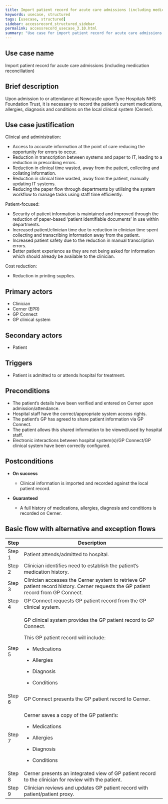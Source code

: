 ```yaml
---
title: Import patient record for acute care admissions (including medication reconciliation)
keywords: usecase, structured
tags: [usecase, structured] 
sidebar: accessrecord_structured_sidebar
permalink: accessrecord_usecase_3.10.html
summary: "Use case for import patient record for acute care admissions (including medication reconciliation)"
---
```


## Use case name
Import patient record for acute care admissions (including medication reconciliation)

## Brief description
Upon admission to or attendance at Newcastle upon Tyne Hospitals NHS Foundation Trust, it is necessary to record the patient’s current medications, allergies, diagnosis and conditions on the local clinical system (Cerner).

## Use case justification
Clinical and administration:
-   Access to accurate information at the point of care reducing the opportunity for errors to occur.
-   Reduction in transcription between systems and paper to IT, leading to a reduction in prescribing errors.
-   Reduction in clinical time wasted, away from the patient, collecting and collating information.
-   Reduction in clinical time wasted, away from the patient, manually updating IT systems.
-   Reducing the paper flow through departments by utilising the system workflow to manage tasks using staff time efficiently.

Patient-focused:
-   Security of patient information is maintained and improved through the reduction of paper-based ‘patient identifiable documents’ in use within departments.
-   Increased patient/clinician time due to reduction in clinician time spent collecting and transcribing information away from the patient.
-   Increased patient safety due to the reduction in manual transcription errors.
-   Better patient experience as they are not being asked for information which should already be available to the clinician.

Cost reduction:
-   Reduction in printing supplies.

## Primary actors
-   Clinician
-   Cerner (EPR)
-   GP Connect
-   GP clinical system

## Secondary actors
-   Patient

## Triggers
-   Patient is admitted to or attends hospital for treatment.

## Preconditions
-   The patient’s details have been verified and entered on Cerner upon admission/attendance.
-   Hospital staff have the correct/appropriate system access rights.
-   The patient’s GP has agreed to share patient information via GP Connect.
-   The patient allows this shared information to be viewed/used by hospital staff.
-   Electronic interactions between hospital system(s)/GP Connect/GP clinical system have been correctly configured.

## Postconditions
-   **On success**
    - Clinical information is imported and recorded against the local patient record.

-   **Guaranteed**
    - A full history of medications, allergies, diagnosis and conditions is recorded on Cerner.

## Basic flow with alternative and exception flows

<table>
<thead>
<tr class="header">
<th style="width:10%">Step</th>
<th>Description</th>
</tr>
</thead>
<tbody>
<tr class="odd">
<td>Step 1</td>
<td>Patient attends/admitted to hospital.</td>
</tr>
<tr class="even">
<td>Step 2</td>
<td>Clinician identifies need to establish the patient’s medication history.</td>
</tr>
<tr class="odd">
<td>Step 3</td>
<td>Clinician accesses the Cerner system to retrieve GP patient record history. Cerner requests the GP patient record from GP Connect.</td>
</tr>
<tr class="even">
<td>Step 4</td>
<td>GP Connect requests GP patient record from the GP clinical system.</td>
</tr>
<tr class="odd">
<td>Step 5</td>
<td><p>GP clinical system provides the GP patient record to GP Connect.</p>
<p>This GP patient record will include:</p>
<ul>
<li><p>Medications</p></li>
<li><p>Allergies</p></li>
<li><p>Diagnosis</p></li>
<li><p>Conditions</p></li>
</ul></td>
</tr>
<tr class="even">
<td>Step 6</td>
<td>GP Connect presents the GP patient record to Cerner.</td>
</tr>
<tr class="odd">
<td>Step 7</td>
<td><p>Cerner saves a copy of the GP patient’s:</p>
<ul>
<li><p>Medications</p></li>
<li><p>Allergies</p></li>
<li><p>Diagnosis</p></li>
<li><p>Conditions</p></li>
</ul></td>
</tr>
<tr class="even">
<td>Step 8</td>
<td>Cerner presents an integrated view of GP patient record to the clinician for review with the patient.</td>
</tr>
<tr class="odd">
<td>Step 9</td>
<td>Clinician reviews and updates GP patient record with patient/patient proxy.</td>
</tr>
</tbody>
</table>

